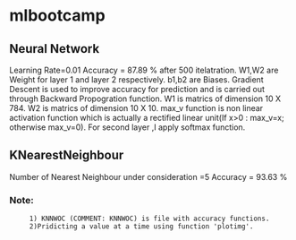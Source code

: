 # mlbootcamp

## Neural Network
 Learning Rate=0.01
 Accuracy = 87.89 % after 500 itelatration.
 W1,W2 are Weight for layer 1 and layer 2 respectively.
 b1,b2 are Biases.
 Gradient Descent is used to improve accuracy for prediction and is carried out through Backward Propogration function.
 W1 is matrics of dimension 10 X 784.
 W2 is matrics of dimension 10 X 10.
 max_v function is non linear activation function which is actually a rectified linear unit(If x>0 : max_v=x; otherwise max_v=0).
 For second layer ,I apply softmax function.
 
## KNearestNeighbour
Number of Nearest Neighbour under consideration =5
Accuracy = 93.63 %
### Note:
         1) KNNWOC (COMMENT: KNNWOC) is file with accuracy functions.
         2)Pridicting a value at a time using function 'plotimg'. 
